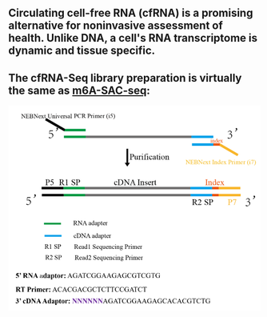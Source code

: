 ## Circulating cell-free RNA (cfRNA) is a promising alternative for noninvasive assessment of health. Unlike DNA, a cell's RNA transcriptome is dynamic and tissue specific.
## The cfRNA-Seq library preparation is virtually the same as [m6A-SAC-seq](https://www.nature.com/articles/s41587-022-01243-z):
![image](https://raw.githubusercontent.com/CTLife/Sequencing_DNA_RNA_Protein/main/RNA_cfRNA-Seq/IMG/library_construction2.png)
